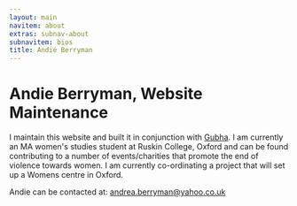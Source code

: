 ```yaml
---
layout: main
navitem: about
extras: subnav-about
subnavitem: bios
title: Andie Berryman
---
```


# Andie Berryman, Website Maintenance

I maintain this website and built it in conjunction with [Gubha](http://gubha.com). I am currently an MA women's studies student at Ruskin College, Oxford and can be found contributing to a number of events/charities that promote the end of violence towards women. I am currently co-ordinating a project that will set up a Womens centre in Oxford.

Andie can be contacted at: [andrea.berryman@yahoo.co.uk](mailto:andrea.berryman@yahoo.co.uk)
